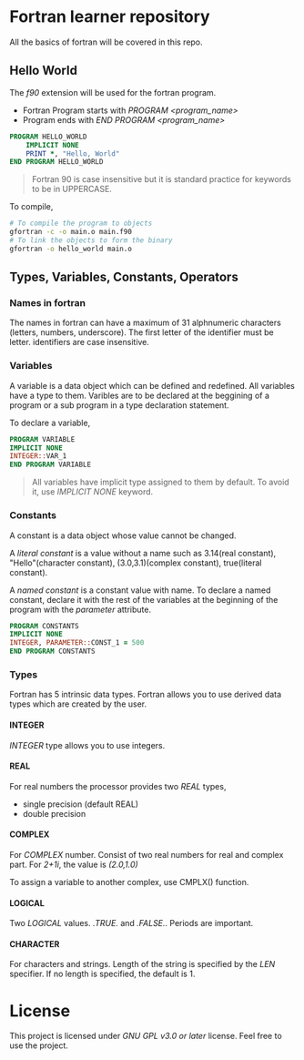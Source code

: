 # Fortran learner repository

All the basics of fortran will be covered in this repo.

## Hello World

The _f90_ extension will be used for the fortran program.

- Fortran Program starts with _PROGRAM <program_name>_
- Program ends with _END PROGRAM <program_name>_

```f90
PROGRAM HELLO_WORLD
    IMPLICIT NONE
    PRINT *, "Hello, World"
END PROGRAM HELLO_WORLD
```

> Fortran 90 is case insensitive but it is standard practice for keywords to be
> in UPPERCASE.

To compile,

```sh
# To compile the program to objects
gfortran -c -o main.o main.f90
# To link the objects to form the binary
gfortran -o hello_world main.o
```

## Types, Variables, Constants, Operators

### Names in fortran

The names in fortran can have a maximum of 31 alphnumeric characters (letters,
numbers, underscore). The first letter of the identifier must be letter.
identifiers are case insensitive.

### Variables

A variable is a data object which can be defined and redefined. All variables
have a type to them. Varibles are to be declared at the beggining of a program
or a sub program in a type declaration statement.

To declare a variable,

```f90
PROGRAM VARIABLE
IMPLICIT NONE
INTEGER::VAR_1
END PROGRAM VARIABLE
```

> All variables have implicit type assigned to them by default. To avoid it, use
> _IMPLICIT NONE_ keyword.

### Constants

A constant is a data object whose value cannot be changed.

A _literal constant_ is a value without a name such as 3.14(real constant),
"Hello"(character constant), (3.0,3.1)(complex constant), true(literal
constant).

A _named constant_ is a constant value with name. To declare a named constant,
declare it with the rest of the variables at the beginning of the program with
the _parameter_ attribute.

```f90
PROGRAM CONSTANTS
IMPLICIT NONE
INTEGER, PARAMETER::CONST_1 = 500
END PROGRAM CONSTANTS
```

### Types

Fortran has 5 intrinsic data types. Fortran allows you to use derived data types
which are created by the user.

#### INTEGER

_INTEGER_ type allows you to use integers.

#### REAL

For real numbers the processor provides two _REAL_ types,

- single precision (default REAL)
- double precision

#### COMPLEX

For _COMPLEX_ number. Consist of two real numbers for real and complex part. For
_2+1i_, the value is _(2.0,1.0)_

To assign a variable to another complex, use CMPLX() function.

#### LOGICAL

Two _LOGICAL_ values. _.TRUE._ and _.FALSE._. Periods are important.

#### CHARACTER

For characters and strings. Length of the string is specified by the _LEN_
specifier. If no length is specified, the default is 1.

# License

This project is licensed under _GNU GPL v3.0 or later_ license. Feel free to use
the project.
